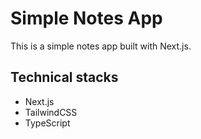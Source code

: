 # Simple Notes App

This is a simple notes app built with Next.js.

## Technical stacks

- Next.js
- TailwindCSS
- TypeScript
